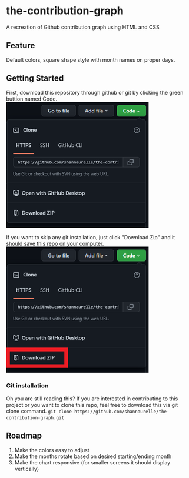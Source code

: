 # the-contribution-graph
A recreation of Github contribution graph using HTML and CSS
## Feature
Default colors, square shape style with month names on proper days. 
## Getting Started
First, download this repository through github or git by clicking the green buttion named Code.
![this is an image showing the green button named code, click it to see this panel](https://github.com/shannaurelle/the-contribution-graph/blob/8af518b104d9667eca9cde0bef22f0d3a395e518/github-option.PNG)

If you want to skip any git installation, just click "Download Zip" and it should save this repo on your computer.
![this is an image boxing the download link button using a red square](https://github.com/shannaurelle/the-contribution-graph/blob/8ed3df2f6adb62ffc8afa2e8fd141e869f70a34c/github-download-zip.png)

### Git installation
Oh you are still reading this? If you are interested in contributing to this project or you want to clone this repo, feel free to download this via git clone command.
```git clone https://github.com/shannaurelle/the-contribution-graph.git```
## Roadmap
1. Make the colors easy to adjust
2. Make the months rotate based on desired starting/ending month
3. Make the chart responsive (for smaller screens it should display vertically)
